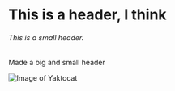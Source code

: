 # This is a header, I think 
###### This is a small header. 

Made a big and small header

![Image of Yaktocat](https://octodex.github.com/images/yaktocat.png)
